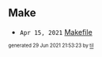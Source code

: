 ## Make


* <code>Apr 15, 2021</code> [Makefile](2021-04-15T10-02-48-makefile.md)

<sup><sub>generated 29 Jun 2021 21:53:23 by <a href='https://github.com/senorprogrammer/til'>til</a></sub></sup>
